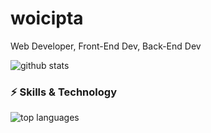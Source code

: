 # woicipta
Web Developer, Front-End Dev, Back-End Dev

![github stats](https://github-readme-stats.vercel.app/api?username=Fray117&show_icons=true&theme=radical)

### ⚡ Skills & Technology

![top languages](https://github-readme-stats.vercel.app/api/top-langs/?username=Fray117&layout=compact&theme=radical)

